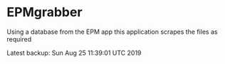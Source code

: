 # EPMgrabber
Using a database from the EPM app this application scrapes the files as required


Latest backup: Sun Aug 25 11:39:01 UTC 2019
